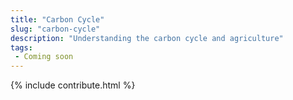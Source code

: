 ```yaml
---
title: "Carbon Cycle"
slug: "carbon-cycle"
description: "Understanding the carbon cycle and agriculture"
tags:
 - Coming soon
---
```


{% include contribute.html %}
